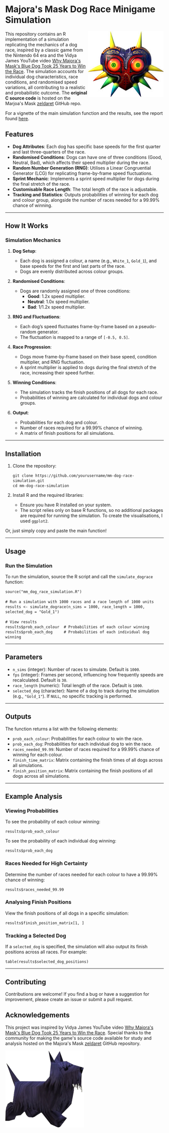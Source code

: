 # Majora's Mask Dog Race Minigame Simulation

<!-- badges: start -->
<img src="https://raw.githubusercontent.com/AlanInglis/Majoras_Mask_Blue_Dog/refs/heads/main/badges/mm_heart.jpeg" width="241" height="209" align="right" />
<!-- badges: end -->



This repository contains an R implementation of a simulation replicating the mechanics of a dog race, 
inspired by a classic game from the Nintendo 64 era and the Vidya James YouTube
video [Why Majora's Mask's Blue Dog Took 25 Years to Win the Race](https://www.youtube.com/watch?v=Y1l6Xj4PLEk).
The simulation accounts for individual dog characteristics, race conditions, 
and randomised speed variations, all contributing to a realistic and probabilistic outcome. 
The **original C source code** is hosted on the Marjoa's Mask [zeldaret](https://github.com/zeldaret/mm) GitHub repo.

For a vignette of the main simulation function and the results, see the report found [here](https://alaninglis.github.io/Majoras_Mask_Blue_Dog).



## Features

- **Dog Attributes**: Each dog has specific base speeds for the first quarter and last three-quarters of the race.
- **Randomised Conditions**: Dogs can have one of three conditions (Good, Neutral, Bad), which affects their speed multiplier during the race.
- **Random Number Generation (RNG)**: Utilises a Linear Congruential Generator (LCG) for replicating frame-by-frame speed fluctuations.
- **Sprint Mechanic**: Implements a sprint speed multiplier for dogs during the final stretch of the race.
- **Customisable Race Length**: The total length of the race is adjustable.
- **Tracking and Statistics**: Outputs probabilities of winning for each dog and colour group, alongside the number of races needed for a 99.99% chance of winning.

---

## How It Works

### Simulation Mechanics

1. **Dog Setup**: 
   - Each dog is assigned a colour, a name (e.g., `White_1`, `Gold_1`), and base speeds for the first and last parts of the race.
   - Dogs are evenly distributed across colour groups.

2. **Randomised Conditions**:
   - Dogs are randomly assigned one of three conditions:
     - **Good**: 1.2x speed multiplier.
     - **Neutral**: 1.0x speed multiplier.
     - **Bad**: 1/1.2x speed multiplier.

3. **RNG and Fluctuations**:
   - Each dog’s speed fluctuates frame-by-frame based on a pseudo-random generator.
   - The fluctuation is mapped to a range of `[-0.5, 0.5]`.

4. **Race Progression**:
   - Dogs move frame-by-frame based on their base speed, condition multiplier, and RNG fluctuation.
   - A sprint multiplier is applied to dogs during the final stretch of the race, increasing their speed further.

5. **Winning Conditions**:
   - The simulation tracks the finish positions of all dogs for each race.
   - Probabilities of winning are calculated for individual dogs and colour groups.

6. **Output**:
   - Probabilities for each dog and colour.
   - Number of races required for a 99.99% chance of winning.
   - A matrix of finish positions for all simulations.

---

## Installation

1. Clone the repository:
   ```{bash}
   git clone https://github.com/yourusername/mm-dog-race-simulation.git
   cd mm-dog-race-simulation
   ```

2. Install R and the required libraries:
   - Ensure you have R installed on your system.
   - The script relies only on base R functions, so no additional packages are required for running the simulation.
   To create the visualisations, I used `ggplot2`.
   
Or, just simply copy and paste the main function!

---

## Usage

### Run the Simulation

To run the simulation, source the R script and call the `simulate_dograce` function:

```
source("mm_dog_race_simulation.R")

# Run a simulation with 1000 races and a race length of 1000 units
results <- simulate_dograce(n_sims = 1000, race_length = 1000, selected_dog = "Gold_1")

# View results
results$prob_each_colour  # Probabilities of each colour winning
results$prob_each_dog     # Probabilities of each individual dog winning
```

---

## Parameters

- `n_sims` (integer): Number of races to simulate. Default is `1000`.
- `fps` (integer): Frames per second, influencing how frequently speeds are recalculated. Default is `30`.
- `race_length` (numeric): Total length of the race. Default is `1000`.
- `selected_dog` (character): Name of a dog to track during the simulation (e.g., `"Gold_1"`). If `NULL`, no specific tracking is performed.

---

## Outputs

The function returns a list with the following elements:

- `prob_each_colour`: Probabilities for each colour to win the race.
- `prob_each_dog`: Probabilities for each individual dog to win the race.
- `races_needed_99.99`: Number of races required for a 99.99% chance of winning for each colour.
- `finish_time_matrix`: Matrix containing the finish times of all dogs across all simulations.
- `finish_position_matrix`: Matrix containing the finish positions of all dogs across all simulations.

---

## Example Analysis

### Viewing Probabilities

To see the probability of each colour winning:

```
results$prob_each_colour
```

To see the probability of each individual dog winning:

```
results$prob_each_dog
```

### Races Needed for High Certainty

Determine the number of races needed for each colour to have a 99.99% chance of winning:

```
results$races_needed_99.99
```

### Analysing Finish Positions

View the finish positions of all dogs in a specific simulation:

```
results$finish_position_matrix[1, ]
```

### Tracking a Selected Dog

If a `selected_dog` is specified, the simulation will also output its finish positions across all races. For example:

```
table(results$selected_dog_positions)
```

---

## Contributing

Contributions are welcome! If you find a bug or have a suggestion for improvement, please create an issue or submit a pull request.



## Acknowledgements

This project was inspired by Vidya James YouTube video [Why Majora's Mask's Blue Dog Took 25 Years to Win the Race](https://www.youtube.com/watch?v=Y1l6Xj4PLEk).
Special thanks to the community for making the game's source code available for study and analysis
hosted on the Majora's Mask [zeldaret](https://github.com/zeldaret/mm) GitHub repository.



<!-- badges: start -->
<img src="https://raw.githubusercontent.com/AlanInglis/Majoras_Mask_Blue_Dog/refs/heads/main/badges/MM_Dog_Blue_Model.webp" width="250" height="245" align="left" />
<!-- badges: end -->





